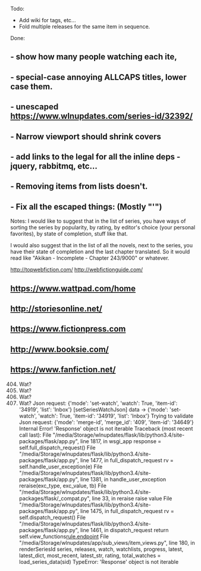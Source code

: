 Todo:
 - Add wiki for tags, etc...
 - Fold multiple releases for the same item in sequence.


Done:
## - show how many people watching each ite,
## - special-case annoying ALLCAPS titles, lower case them.
## - unescaped https://www.wlnupdates.com/series-id/32392/
## - Narrow viewport should shrink covers
## - add links to the legal for all the inline deps - jquery, rabbitmq, etc...
## - Removing items from lists doesn't.
## - Fix all the escaped things: (Mostly "\'")

Notes:
I would like to suggest that in the list of series, you have ways of sorting the series by popularity, by rating, by editor's choice (your personal favorites), by state of completion, stuff like that.

I would also suggest that in the list of all the novels, next to the series, you have their state of completion and the last chapter translated. So it would read like "Akikan - Incomplete - Chapter 243/9000" or whatever.


http://topwebfiction.com/
http://webfictionguide.com/

## https://www.wattpad.com/home
## http://storiesonline.net/
## https://www.fictionpress.com
## http://www.booksie.com/
## https://www.fanfiction.net/



404. Wat?
404. Wat?
404. Wat?
404. Wat?
Json request: {'mode': 'set-watch', 'watch': True, 'item-id': '34919', 'list': 'Inbox'}
[setSeriesWatchJson] data ->  {'mode': 'set-watch', 'watch': True, 'item-id': '34919', 'list': 'Inbox'}
Trying to validate
Json request: {'mode': 'merge-id', 'merge_id': '409', 'item-id': '34649'}
Internal Error!
'Response' object is not iterable
Traceback (most recent call last):
  File "/media/Storage/wlnupdates/flask/lib/python3.4/site-packages/flask/app.py", line 1817, in wsgi_app
    response = self.full_dispatch_request()
  File "/media/Storage/wlnupdates/flask/lib/python3.4/site-packages/flask/app.py", line 1477, in full_dispatch_request
    rv = self.handle_user_exception(e)
  File "/media/Storage/wlnupdates/flask/lib/python3.4/site-packages/flask/app.py", line 1381, in handle_user_exception
    reraise(exc_type, exc_value, tb)
  File "/media/Storage/wlnupdates/flask/lib/python3.4/site-packages/flask/_compat.py", line 33, in reraise
    raise value
  File "/media/Storage/wlnupdates/flask/lib/python3.4/site-packages/flask/app.py", line 1475, in full_dispatch_request
    rv = self.dispatch_request()
  File "/media/Storage/wlnupdates/flask/lib/python3.4/site-packages/flask/app.py", line 1461, in dispatch_request
    return self.view_functions[rule.endpoint](**req.view_args)
  File "/media/Storage/wlnupdates/app/sub_views/item_views.py", line 180, in renderSeriesId
    series, releases, watch, watchlists, progress, latest, latest_dict, most_recent, latest_str, rating, total_watches = load_series_data(sid)
TypeError: 'Response' object is not iterable

